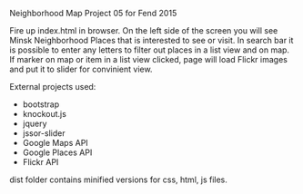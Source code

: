 Neighborhood Map Project 05 for Fend 2015

Fire up index.html in browser.
On the left side of the screen you will see Minsk Neighborhood Places that is interested to see or visit.
In search bar it is possible to enter any letters to filter out places in a list view and on map.
If marker on map or item in a list view clicked, page will load Flickr images and put it to slider for convinient view.

External projects used:
 - bootstrap
 - knockout.js
 - jquery
 - jssor-slider
 - Google Maps API
 - Google Places API
 - Flickr API

dist folder contains minified versions for css, html, js files.

